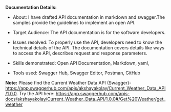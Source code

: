 **Documentation Details:**



* About: I have drafted API documentation in markdown and swagger.The samples provide the guidelines to implement an open API.

* Target Audience: The API documentation is for the software developers. 

* Issues resolved:  To properly use the API, developers need to know the technical details of the API. The documentation covers details like ways to access the API, describes request and response parameters.  

* Skills demonstrated: Open API Documentation, Markdown, yaml,  

* Tools used: Swagger Hub, Swagger Editor, Postman, GitHub

**Note:** Please find the Current Weather Data API (Swagger)- https://app.swaggerhub.com/apis/akshayakolay/Current_Weather_Data_API/1.0.0. Try the API here: https://app.swaggerhub.com/apis-docs/akshayakolay/Current_Weather_Data_API/1.0.0#/Get%20Weather/get_weather
